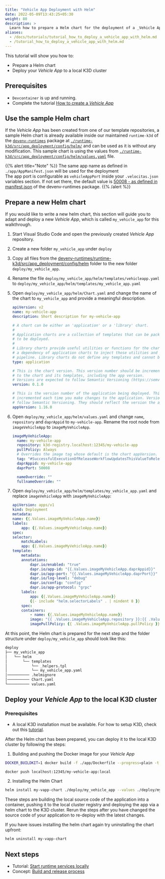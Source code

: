```yaml
---
title: "Vehicle App Deployment with Helm"
date: 2022-05-09T13:43:25+05:30
weight: 80
description: >
  Learn how to prepare a Helm chart for the deployment of a _Vehicle App_ in a Kubernetes cluster.
aliases:
  - /docs/tutorials/tutorial_how_to_deploy_a_vehicle_app_with_helm.md
  - /tutorial_how_to_deploy_a_vehicle_app_with_helm.md
---
```


This tutorial will show you how to:

- Prepare a Helm chart
- Deploy your _Vehicle App_ to a local K3D cluster

## Prerequisites

- `Devcontainer` is up and running.
- Complete the tutorial [How to create a _Vehicle App_](/docs/tutorials/vehicle-app-development)

## Use the sample Helm chart

If the _Vehicle App_ has been created from one of our template repositories, a sample Helm chart is already available inside our maintained `runtime-k3d` of the [`devenv-runtimes`](https://github.com/eclipse-velocitas/devenv-runtimes) package at [`./runtime-k3d/src/app_deployment/config/helm/`](https://github.com/eclipse-velocitas/devenv-runtimes/blob/main/runtime-k3d/src/app_deployment/config/helm/) and can be used as it is without any modification.
This sample chart is using the values from [`./runtime-k3d/src/app_deployment/config/helm/values.yaml`](https://github.com/eclipse-velocitas/devenv-runtimes/blob/main/runtime-k3d/src/app_deployment/config/helm/values.yaml) file.

{{% alert title="Note" %}}
The same app name as defined in `./app/AppManifest.json` will be used for the deployment
</br>
The app port is configurable as `vehicleAppPort` inside your `.velocitas.json` variables section. If not set there, the default value is [50008 - as defined in manifest.json](https://github.com/eclipse-velocitas/devenv-runtimes/blob/main/manifest.json#L192) of the devenv-runtimes package.
{{% /alert %}}

## Prepare a new Helm chart

If you would like to write a new helm chart, this section will guide you to adapt and deploy a new _Vehicle App_, which is called `my_vehicle_app` for this walkthrough.

1. Start Visual Studio Code and open the previously created _Vehicle App_ repository.
1. Create a new folder `my_vehicle_app` under `deploy`
1. Copy all files from the [devenv-runtimes/runtime-k3d/src/app_deployment/config/helm](https://github.com/eclipse-velocitas/devenv-runtimes/tree/main/runtime-k3d/src/app_deployment/config/helm) folder to the new folder `deploy/my_vehicle_app`.
1. Rename the file `deploy/my_vehicle_app/helm/templates/vehicleapp.yaml` to `deploy/my_vehicle_app/helm/templates/my_vehicle_app.yaml`
1. Open `deploy/my_vehicle_app/helm/Chart.yaml` and change the name of the chart to `my_vehicle_app` and provide a meaningful description.

   ```yaml
   apiVersion: v2
   name: my-vehicle-app
   description: Short description for my-vehicle-app

   # A chart can be either an 'application' or a 'library' chart.
   #
   # Application charts are a collection of templates that can be packaged into versioned archives
   # to be deployed.
   #
   # Library charts provide useful utilities or functions for the chart developer. They're included as
   # a dependency of application charts to inject those utilities and functions into the rendering
   # pipeline. Library charts do not define any templates and cannot be deployed as a result.
   type: application

   # This is the chart version. This version number should be incremented each time you make changes
   # to the chart and its templates, including the app version.
   # Versions are expected to follow Semantic Versioning (https://semver.org/)
   version: 0.1.0

   # This is the version number of the application being deployed. This version number should be
   # incremented each time you make changes to the application. Versions are not expected to
   # follow Semantic Versioning. They should reflect the version the application is using.
   appVersion: 1.16.0
   ```

1. Open `deploy/my_vehicle_app/helm/values.yaml` and change `name`, `repository` and `daprAppid` to `my-vehicle-app`. Rename the root node from `imageVehicleApp` to `imageMyVehicleApp`.

   ```yaml
   imageMyVehicleApp:
     name: my-vehicle-app
     repository: k3d-registry.localhost:12345/my-vehicle-app
     pullPolicy: Always
     # Overrides the image tag whose default is the chart appVersion.
     tag: "#SuccessfulExecutionOfReleaseWorkflowUpdatesThisValueToReleaseVersionWithoutV#"
     daprAppid: my-vehicle-app
     daprPort: 50008

     nameOverride: ""
     fullnameOverride: ""
   ```

1. Open `deploy/my_vehicle_app/helm/templates/my_vehicle_app.yaml` and replace `imageVehicleApp` with `imageMyVehicleApp`:

   ```yaml
   apiVersion: apps/v1
   kind: Deployment
   metadata:
   name: {{.Values.imageMyVehicleApp.name}}
   labels:
       app: {{.Values.imageMyVehicleApp.name}}
   spec:
   selector:
       matchLabels:
       app: {{.Values.imageMyVehicleApp.name}}
   template:
       metadata:
       annotations:
           dapr.io/enabled: "true"
           dapr.io/app-id: "{{.Values.imageMyVehicleApp.daprAppid}}"
           dapr.io/app-port: "{{.Values.imageMyVehicleApp.daprPort}}"
           dapr.io/log-level: "debug"
           dapr.io/config: "config"
           dapr.io/app-protocol: "grpc"
       labels:
           app: {{.Values.imageMyVehicleApp.name}}
           {{- include "helm.selectorLabels" . | nindent 8 }}
       spec:
       containers:
           - name: {{.Values.imageMyVehicleApp.name}}
           image: "{{ .Values.imageMyVehicleApp.repository }}:{{ .Values.imageMyVehicleApp.tag | default .Chart.AppVersion }}"
           imagePullPolicy: {{ .Values.imageMyVehicleApp.pullPolicy }}

   ```

At this point, the Helm chart is prepared for the next step and the folder structure under `deploy/my_vehicle_app` should look like this:

``` bash
deploy
├── my_vehicle_app
│   └── helm
│       └── templates
│           └── _helpers.tpl
│           └── my_vehicle_app.yaml
│────────── .helmignore
│────────── Chart.yaml
└────────── values.yaml
```

## Deploy your _Vehicle App_ to the local K3D cluster

### Prerequisites

- A local K3D installation must be available. For how to setup K3D, check out this [tutorial](/docs/run_runtime_services_kubernetes.md).

After the Helm chart has been prepared, you can deploy it to the local K3D cluster by following the steps:

1. Building and pushing the Docker image for your _Vehicle App_

```bash
DOCKER_BUILDKIT=1 docker build -f ./app/Dockerfile --progress=plain -t localhost:12345/my-vehicle-app:local . --no-cache

docker push localhost:12345/my-vehicle-app:local
```

2. Installing the Helm Chart

``` bash
helm install my-vapp-chart ./deploy/my_vehicle_app --values ./deploy/my_vehicle_app/values.yaml --wait --timeout 60s
```

These steps are building the local source code of the application into a container, pushing it to the local cluster registry and deploying the app via a helm chart to the K3D cluster. Rerun the steps after you have changed the source code of your application to re-deploy with the latest changes.

If you have issues installing the helm chart again try uninstalling the chart upfront:

```bash
helm uninstall my-vapp-chart
```

## Next steps

- Tutorial: [Start runtime services locally](/docs/tutorials/vehicle-app-runtime/run_runtime_services_locally)
- Concept: [Build and release process](/docs/concepts/deployment_model/vehicle_app_releases)
